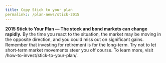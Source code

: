 ```yaml
---
title: Copy Stick to your plan
permalink:: /plan-news/stick-2015
---
```

**2015 Stick to Your Plan — The stock and bond markets can change rapidly.** By the time you react to the situation, the market may be moving in the opposite direction, and you could miss out on significant gains. Remember that investing for retirement is for the long-term. Try not to let short-term market movements steer you off course. To learn more, visit /how-to-invest/stick-to-your-plan/.
